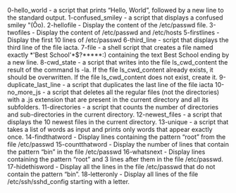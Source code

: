 0-hello_world - a script that prints “Hello, World”, followed by a new line to the standard output.
1-confused_smiley - a script that displays a confused smiley "(Ôo).
2-hellofile - Display the content of the /etc/passwd file.
3-twofiles - Display the content of /etc/passwd and /etc/hosts
5-firstlines - Display the first 10 lines of /etc/passwd
6-third_line -  script that displays the third line of the file iacta.
7-file - a shell script that creates a file named exactly \*\'Best School\'\*$\?\*\*\*\*\*:) containing the text Best School ending by a new line.
8-cwd_state - a script that writes into the file ls_cwd_content the result of the command ls -la. If the file ls_cwd_content already exists, it should be overwritten. If the file ls_cwd_content does not exist, create it.
9-duplicate_last_line - a script that duplicates the last line of the file iacta
10-no_more_js -  a script that deletes all the regular files (not the directories) with a .js extension that are present in the current directory and all its subfolders.
11-directories - a script that counts the number of directories and sub-directories in the current directory.
12-newest_files - a script that displays the 10 newest files in the current directory.
13-unique - a script that takes a list of words as input and prints only words that appear exactly once.
14-findthatword - Display lines containing the pattern “root” from the file /etc/passwd
15-countthatword - Display the number of lines that contain the pattern “bin” in the file /etc/passwd
16-whatsnext - Display lines containing the pattern “root” and 3 lines after them in the file /etc/passwd.
17-hidethisword - Display all the lines in the file /etc/passwd that do not contain the pattern “bin”.
18-letteronly - Display all lines of the file /etc/ssh/sshd_config starting with a letter.
